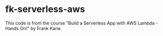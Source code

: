 # fk-serverless-aws

This code is from the course "Build a Serverless App with AWS Lambda - Hands On!" by Frank Kane.
